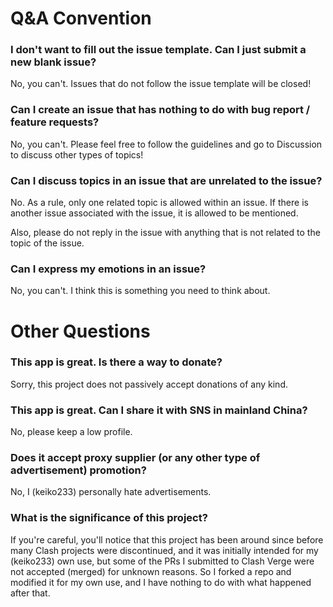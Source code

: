<!-- thanks https://github.com/Ehviewer-Overhauled/Ehviewer/issues/61 templates. -->

# Q&A Convention

### I don't want to fill out the issue template. Can I just submit a new blank issue?

No, you can't. Issues that do not follow the issue template will be closed!

### Can I create an issue that has nothing to do with bug report / feature requests?

No, you can't. Please feel free to follow the guidelines and go to Discussion to discuss other types of topics!

### Can I discuss topics in an issue that are unrelated to the issue?

No. As a rule, only one related topic is allowed within an issue. If there is another issue associated with the issue, it is allowed to be mentioned.

Also, please do not reply in the issue with anything that is not related to the topic of the issue.

### Can I express my emotions in an issue?

No, you can't. I think this is something you need to think about.

# Other Questions

### This app is great. Is there a way to donate?

Sorry, this project does not passively accept donations of any kind.

### This app is great. Can I share it with SNS in mainland China?

No, please keep a low profile.

### Does it accept proxy supplier (or any other type of advertisement) promotion?

No, I (keiko233) personally hate advertisements.

### What is the significance of this project?

If you're careful, you'll notice that this project has been around since before many Clash projects were discontinued, and it was initially intended for my (keiko233) own use, but some of the PRs I submitted to Clash Verge were not accepted (merged) for unknown reasons. So I forked a repo and modified it for my own use, and I have nothing to do with what happened after that.
